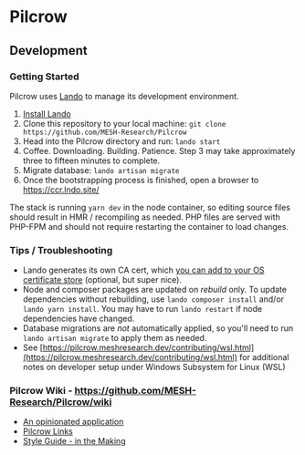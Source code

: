 # Pilcrow

## Development

### Getting Started

Pilcrow uses [Lando](https://lando.dev) to manage its development environment.

1. [Install Lando](https://docs.lando.dev/basics/installation.html)
2. Clone this repository to your local machine: `git clone https://github.com/MESH-Research/Pilcrow`
3. Head into the Pilcrow directory and run: `lando start`
4. Coffee. Downloading. Building. Patience. Step 3 may take approximately three to fifteen minutes to complete.
5. Migrate database: `lando artisan migrate`
6. Once the bootstrapping process is finished, open a browser to <https://ccr.lndo.site/>

The stack is running `yarn dev` in the node container, so editing source files should result in HMR / recompiling as needed.  PHP files are served with PHP-FPM and should not require restarting the container to load changes.

### Tips / Troubleshooting

* Lando generates its own CA cert, which [you can add to your OS certificate store](https://docs.lando.dev/config/security.html#trusting-the-ca) (optional, but super nice).
* Node and composer packages are updated on *rebuild* only.  To update dependencies without rebuilding, use `lando composer install` and/or `lando yarn install`. You may have to run `lando restart` if node dependencies have changed.
* Database migrations are *not* automatically applied, so you'll need to run `lando artisan migrate` to apply them as needed.
* See [https://pilcrow.meshresearch.dev/contributing/wsl.html](https://pilcrow.meshresearch.dev/contributing/wsl.html) for additional notes on
  developer setup under Windows Subsystem for Linux (WSL)

### Pilcrow Wiki - <https://github.com/MESH-Research/Pilcrow/wiki>

* [An opinionated application](https://github.com/MESH-Research/Pilcrow/wiki/An-Opinionated-Application)
* [Pilcrow Links](https://github.com/MESH-Research/Pilcrow/wiki/CCR-Links)
* [Style Guide - in the Making](https://github.com/MESH-Research/Pilcrow/wiki/Style-Guide---in-the-making)

